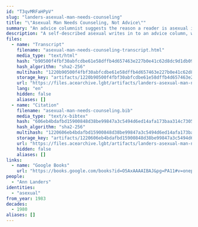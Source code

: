 ```yaml
---
id: "T3qvMRFaHPpV"
slug: "landers-asexual-man-needs-counseling"
title: "\"Asexual Man Needs Counseling, Not Advice\""
summary: "An advice columnist suggests the reason a reader is asexual is his \"fear of close relationships\""
description: "A self-described asexual writes in to an advice column, where he is told he needs counseling for his \"fear of close relationships\" (CW: amatonormativity, pathologizing asexual people)"
files:
  - name: "Transcript"
    filename: "asexual-man-needs-counseling-transcript.html"
    media_type: "text/html"
    hash: "b90500f4fbf30abfcdbe61e58dffb4d657463e227b0e41c62d8dc9d1db09c838"
    hash_algorithm: "sha2-256"
    multihash: "1220b90500f4fbf30abfcdbe61e58dffb4d657463e227b0e41c62d8dc9d1db09c838"
    storage_key: "artifacts/1220b90500f4fbf30abfcdbe61e58dffb4d657463e227b0e41c62d8dc9d1db09c838"
    url: "https://files.acearchive.lgbt/artifacts/landers-asexual-man-needs-counseling/asexual-man-needs-counseling-transcript.html"
    lang: "en"
    hidden: false
    aliases: []
  - name: "Citation"
    filename: "asexual-man-needs-counseling.bib"
    media_type: "text/x-bibtex"
    hash: "606eb4bdafbd15900848d38be99847a3c5494d6ed14afa173baa314c7305141b"
    hash_algorithm: "sha2-256"
    multihash: "1220606eb4bdafbd15900848d38be99847a3c5494d6ed14afa173baa314c7305141b"
    storage_key: "artifacts/1220606eb4bdafbd15900848d38be99847a3c5494d6ed14afa173baa314c7305141b"
    url: "https://files.acearchive.lgbt/artifacts/landers-asexual-man-needs-counseling/asexual-man-needs-counseling.bib"
    hidden: false
    aliases: []
links:
  - name: "Google Books"
    url: "https://books.google.com/books?id=O5AxAAAAIBAJ&pg=PA11#v=onepage&q&f=false"
people:
  - "Ann Landers"
identities:
  - "asexual"
from_year: 1983
decades:
  - 1980
aliases: []
---
```

